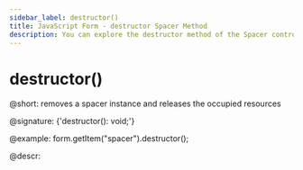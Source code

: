```yaml
---
sidebar_label: destructor()
title: JavaScript Form - destructor Spacer Method 
description: You can explore the destructor method of the Spacer control of Form in the documentation of the DHTMLX JavaScript UI library. Browse developer guides and API reference, try out code examples and live demos, and download a free 30-day evaluation version of DHTMLX Suite.
---
```


# destructor()

@short: removes a spacer instance and releases the occupied resources

@signature: {'destructor(): void;'}

@example:
form.getItem("spacer").destructor();

@descr:
